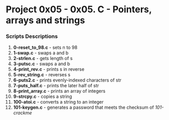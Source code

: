 # Project 0x05 - 0x05. C - Pointers, arrays and strings

### Scripts Descriptions

1. **0-reset_to_98.c** - sets n to 98
2. **1-swap.c** - swaps a and b
3. **2-strlen.c** - gets length of s
4. **3-putsc.c** - swaps a and b
5. **4-print_rev.c** - prints s in reverse
6. **5-rev_string.c** - reverses s
7. **6-puts2.c** - prints evenly-indexed characters of str
8. **7-puts_half.c** - prints the later half of str
9. **8-print_array.c** - prints an array of integers
10. **9-strcpy.c** - copies a string
11. **100-atoi.c** - converts a string to an integer
12. **101-keygen.c** - generates a password that meets the checksum of *101-crackme*

